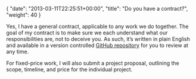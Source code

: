 {
   "date": "2013-03-11T22:25:51+00:00",
   "title": "Do you have a contract?",
   "weight": 40
}

Yes, I have a general contract, applicable to any work we do together. The goal of my contract is to make sure we each understand what our responsibilities are, not to deceive you. As such, it’s written in plain English and available in a version controlled [GitHub repository](https://github.com/cdukes/general-contract "General Contract") for you to review at any time.

For fixed-price work, I will also submit a project proposal, outlining the scope, timeline, and price for the individual project.